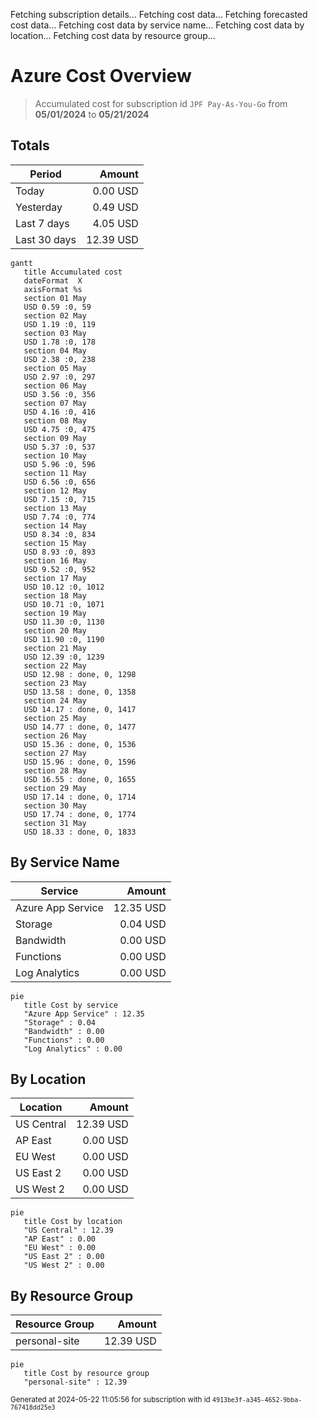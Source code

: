 Fetching subscription details...
Fetching cost data...
Fetching forecasted cost data...
Fetching cost data by service name...
Fetching cost data by location...
Fetching cost data by resource group...
# Azure Cost Overview

> Accumulated cost for subscription id `JPF Pay-As-You-Go` from **05/01/2024** to **05/21/2024**

## Totals

|Period|Amount|
|---|---:|
|Today|0.00 USD|
|Yesterday|0.49 USD|
|Last 7 days|4.05 USD|
|Last 30 days|12.39 USD|

```mermaid
gantt
   title Accumulated cost
   dateFormat  X
   axisFormat %s
   section 01 May
   USD 0.59 :0, 59
   section 02 May
   USD 1.19 :0, 119
   section 03 May
   USD 1.78 :0, 178
   section 04 May
   USD 2.38 :0, 238
   section 05 May
   USD 2.97 :0, 297
   section 06 May
   USD 3.56 :0, 356
   section 07 May
   USD 4.16 :0, 416
   section 08 May
   USD 4.75 :0, 475
   section 09 May
   USD 5.37 :0, 537
   section 10 May
   USD 5.96 :0, 596
   section 11 May
   USD 6.56 :0, 656
   section 12 May
   USD 7.15 :0, 715
   section 13 May
   USD 7.74 :0, 774
   section 14 May
   USD 8.34 :0, 834
   section 15 May
   USD 8.93 :0, 893
   section 16 May
   USD 9.52 :0, 952
   section 17 May
   USD 10.12 :0, 1012
   section 18 May
   USD 10.71 :0, 1071
   section 19 May
   USD 11.30 :0, 1130
   section 20 May
   USD 11.90 :0, 1190
   section 21 May
   USD 12.39 :0, 1239
   section 22 May
   USD 12.98 : done, 0, 1298
   section 23 May
   USD 13.58 : done, 0, 1358
   section 24 May
   USD 14.17 : done, 0, 1417
   section 25 May
   USD 14.77 : done, 0, 1477
   section 26 May
   USD 15.36 : done, 0, 1536
   section 27 May
   USD 15.96 : done, 0, 1596
   section 28 May
   USD 16.55 : done, 0, 1655
   section 29 May
   USD 17.14 : done, 0, 1714
   section 30 May
   USD 17.74 : done, 0, 1774
   section 31 May
   USD 18.33 : done, 0, 1833
```

## By Service Name

|Service|Amount|
|---|---:|
|Azure App Service|12.35 USD|
|Storage|0.04 USD|
|Bandwidth|0.00 USD|
|Functions|0.00 USD|
|Log Analytics|0.00 USD|

```mermaid
pie
   title Cost by service
   "Azure App Service" : 12.35
   "Storage" : 0.04
   "Bandwidth" : 0.00
   "Functions" : 0.00
   "Log Analytics" : 0.00
```

## By Location

|Location|Amount|
|---|---:|
|US Central|12.39 USD|
|AP East|0.00 USD|
|EU West|0.00 USD|
|US East 2|0.00 USD|
|US West 2|0.00 USD|

```mermaid
pie
   title Cost by location
   "US Central" : 12.39
   "AP East" : 0.00
   "EU West" : 0.00
   "US East 2" : 0.00
   "US West 2" : 0.00
```

## By Resource Group

|Resource Group|Amount|
|---|---:|
|personal-site|12.39 USD|

```mermaid
pie
   title Cost by resource group
   "personal-site" : 12.39
```

<sup>Generated at 2024-05-22 11:05:56 for subscription with id `4913be3f-a345-4652-9bba-767418dd25e3`</sup>
